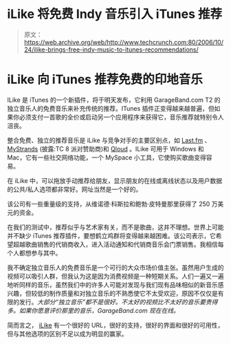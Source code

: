 # iLike 将免费 Indy 音乐引入 iTunes 推荐

> 原文：<https://web.archive.org/web/http://www.techcrunch.com:80/2006/10/24/ilike-brings-free-indy-music-to-itunes-recommendations/>

# iLike 向 iTunes 推荐免费的印地音乐

ILike 是 iTunes 的一个新插件，将于明天发布，它利用 GarageBand.com T2 的独立音乐人的免费音乐来补充传统的推荐。ITunes 插件正变得越来越普遍，但如果你必须支付一首歌的全价或启动另一个应用程序来获得它，音乐推荐就特别令人沮丧。

整合免费、独立的推荐音乐是 iLike 与竞争对手的主要区别点，如 [Last.fm](https://web.archive.org/web/20211024231838/http://lastfm.com/) 、 [MyStrands](https://web.archive.org/web/20211024231838/http://mystrands.com/) (披露:TC 8 派对赞助商)和 [Qloud](https://web.archive.org/web/20211024231838/http://qloud.com/) 。ILike 可用于 Windows 和 Mac，它有一些社交网络功能，一个 MySpace 小工具，它使购买歌曲变得容易。

在 iLike 中，可以拖放手动推荐给朋友，显示朋友的在线或离线状态以及用户数据的公共/私人选项都非常好。网址当然是一个好的。

该公司有一些重量级的支持，从维诺德·科斯拉和鲍勃·皮特曼那里获得了 250 万美元的资金。

在我们的测试中，推荐似乎与艺术家有关，而不是歌曲，这并不理想。世界上可能并不缺少 iTunes 推荐插件，要想鹤立鸡群将变得越来越困难。该公司表示，它希望超越歌曲销售的代销商收入，进入活动通知和代销商音乐会门票销售。我相信每个人都想参与其中。

我不确定独立音乐人的免费音乐是一个可行的大众市场价值主张。虽然用户生成的视频可以吸引人群，但我认为这是因为消费视频是一种短期关系。人们一遍又一遍地听同样的音乐，虽然我们中的许多人可能对发现与我们现有品味相似的新音乐感兴趣，但较低的制作质量和对独立音乐的不熟悉使它不太受欢迎，原因不仅仅是有限的发行。*大部分“独立音乐”都不是很好。不太好的视频比不太好的音乐要贵得多。如果你愿意评价那里的音乐，GarageBand.com 现在在线。*

简而言之， [iLike](https://web.archive.org/web/20211024231838/http://ilike.com/) 有一个很好的 URL，很好的支持，很好的界面和很好的可用性，但与其他选项的区别不足以成为明显的赢家。